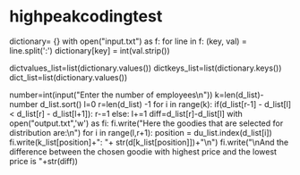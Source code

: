 # highpeakcodingtest
dictionary= {}
with open("input.txt") as f:
  for line in f:
    (key, val) = line.split(':')
    dictionary[key] = int(val.strip())

dictvalues_list=list(dictionary.values())
dictkeys_list=list(dictionary.keys())
dict_list=list(dictionary.values())



number=int(input("Enter the number of employees\n"))
k=len(d_list)-number
d_list.sort()
l=0
r=len(d_list) -1
for i in range(k):
  if(d_list[r-1] - d_list[l] < d_list[r] - d_list[l+1]):
      r-=1
  else:
      l+=1
diff=d_list[r]-d_list[l]
with open("output.txt",'w') as fi:
  fi.write("Here the goodies that are selected for distribution are:\n")
  for i in range(l,r+1):
    position = du_list.index(d_list[i])
    fi.write(k_list[position]+": "+ str(d[k_list[position]])+"\n")
  fi.write("\nAnd the difference between the chosen goodie with highest price and the lowest price is "+str(diff))
